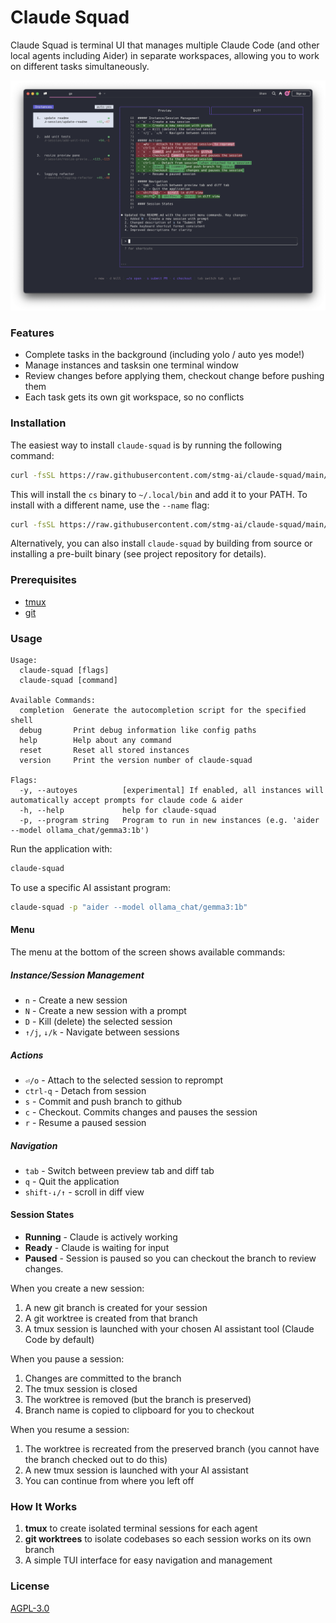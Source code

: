# Claude Squad

Claude Squad is terminal UI that manages multiple Claude Code (and other local agents including Aider) in separate workspaces, allowing you to work on different tasks simultaneously.

![Claude Squad Screenshot](assets/screenshot.png)

### Features
- Complete tasks in the background (including yolo / auto yes mode!)
- Manage instances and tasksin one terminal window
- Review changes before applying them, checkout change before pushing them
- Each task gets its own git workspace, so no conflicts

### Installation

The easiest way to install `claude-squad` is by running the following command:

```bash
curl -fsSL https://raw.githubusercontent.com/stmg-ai/claude-squad/main/install.sh | bash
```

This will install the `cs` binary to `~/.local/bin` and add it to your PATH. To install with a different name, use the `--name` flag:

```bash
curl -fsSL https://raw.githubusercontent.com/stmg-ai/claude-squad/main/install.sh | bash -s -- --name <name>
```

Alternatively, you can also install `claude-squad` by building from source or installing a pre-built binary (see project repository for details).

### Prerequisites

- [tmux](https://github.com/tmux/tmux/wiki/Installing)
- [git](https://git-scm.com/downloads)

### Usage

```
Usage:
  claude-squad [flags]
  claude-squad [command]

Available Commands:
  completion  Generate the autocompletion script for the specified shell
  debug       Print debug information like config paths
  help        Help about any command
  reset       Reset all stored instances
  version     Print the version number of claude-squad

Flags:
  -y, --autoyes          [experimental] If enabled, all instances will automatically accept prompts for claude code & aider
  -h, --help             help for claude-squad
  -p, --program string   Program to run in new instances (e.g. 'aider --model ollama_chat/gemma3:1b')
```

Run the application with:

```bash
claude-squad
```

To use a specific AI assistant program:

```bash
claude-squad -p "aider --model ollama_chat/gemma3:1b"
```

#### Menu
The menu at the bottom of the screen shows available commands: 

##### Instance/Session Management
- `n` - Create a new session
- `N` - Create a new session with a prompt
- `D` - Kill (delete) the selected session
- `↑/j`, `↓/k` - Navigate between sessions

##### Actions
- `⏎/o` - Attach to the selected session to reprompt
- `ctrl-q` - Detach from session
- `s` - Commit and push branch to github
- `c` - Checkout. Commits changes and pauses the session
- `r` - Resume a paused session

##### Navigation
- `tab` - Switch between preview tab and diff tab
- `q` - Quit the application
- `shift-↓/↑` - scroll in diff view

#### Session States

- **Running** - Claude is actively working
- **Ready** - Claude is waiting for input
- **Paused** - Session is paused so you can checkout the branch to review changes. 

When you create a new session:
1. A new git branch is created for your session
2. A git worktree is created from that branch
3. A tmux session is launched with your chosen AI assistant tool (Claude Code by default)

When you pause a session:
1. Changes are committed to the branch
2. The tmux session is closed
3. The worktree is removed (but the branch is preserved)
4. Branch name is copied to clipboard for you to checkout

When you resume a session:
1. The worktree is recreated from the preserved branch (you cannot have the branch checked out to do this)
2. A new tmux session is launched with your AI assistant
3. You can continue from where you left off

### How It Works

1. **tmux** to create isolated terminal sessions for each agent
2. **git worktrees** to isolate codebases so each session works on its own branch
3. A simple TUI interface for easy navigation and management

### License

[AGPL-3.0](LICENSE.md)
